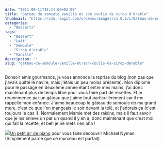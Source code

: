 ```yaml
---
date: "2011-09-11T19:24:00+02:00"
title: "Gateau de semoule vanillé et son coulis de sirop d'érable"
thumbnail: "https://cdn.rawgit.com/crokmou/images/v1.0.1/i/Gateau-de-semoule.jpg"
categories:
  - "Desserts"
tags:
  - "Dessert"
  - "Lait"
  - "Semoule"
  - "Sirop d'erable"
  - "Vanille"
description: ""
slug: "gateau-de-semoule-vanille-et-son-coulis-de-sirop-derable"
---
```


Bonsoir amis gourmands, je vous annonce la reprise du blog (non pas que j'avais quitté le navire, mais j'étais un peu moins présente). Mon diplome pour le passage en deuxième année étant entre mes mains, j'ai donc maintenant plus de temps libre pour vous faire part de recettes. Et je recommence par un gâteau que j'aime tout particulièrement car il me rappelle mon enfance. J'aime beaucoup le gâteau de semoule de ma grand mère, c'est ce que l'on mangeais le soir devant la télé, et j'adorais ça (c'est toujours le cas !). Normalement Mamie met des raisins, mais il faut savoir que je les enleve un par un quand il y en a, donc maintenant que c'est moi qui fait la recette, et beh je ne mets rien aha !<a name="more"></a>

[![](http://4.bp.blogspot.com/--DJ_LyibT7U/TqmiKDSReoI/AAAAAAAABA8/A_1cu-vnmLU/s1600/gateau+semoule.jpg)](http://4.bp.blogspot.com/--DJ_LyibT7U/TqmiKDSReoI/AAAAAAAABA8/A_1cu-vnmLU/s1600/gateau+semoule.jpg)[Un petit air de piano](http://youtu.be/0dPS-EHl-FE) pour vous faire découvrir Michael Nyman (Simplement parce que ce morceau est parfait)

